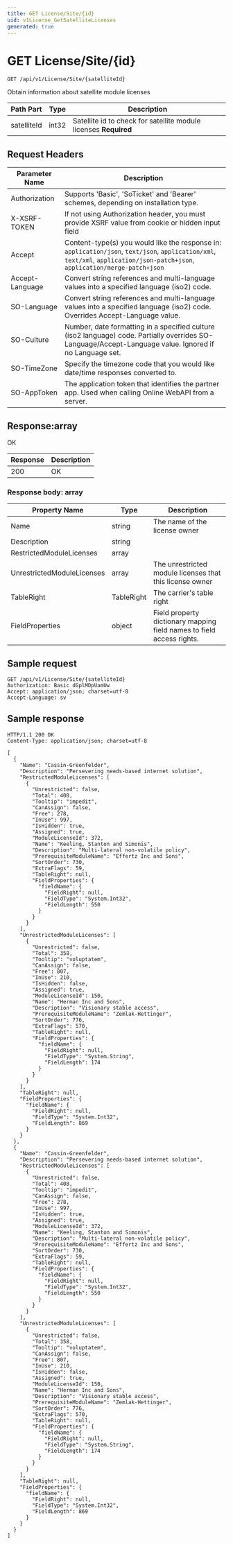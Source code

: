 ```yaml
---
title: GET License/Site/{id}
uid: v1License_GetSatelliteLicenses
generated: true
---
```


# GET License/Site/{id}

```http
GET /api/v1/License/Site/{satelliteId}
```

Obtain information about satellite module licenses






| Path Part | Type | Description |
|-----------|------|-------------|
| satelliteId | int32 | Satellite id to check for satellite module licenses **Required** |



## Request Headers

| Parameter Name | Description |
|----------------|-------------|
| Authorization  | Supports 'Basic', 'SoTicket' and 'Bearer' schemes, depending on installation type. |
| X-XSRF-TOKEN   | If not using Authorization header, you must provide XSRF value from cookie or hidden input field |
| Accept         | Content-type(s) you would like the response in: `application/json`, `text/json`, `application/xml`, `text/xml`, `application/json-patch+json`, `application/merge-patch+json` |
| Accept-Language | Convert string references and multi-language values into a specified language (iso2) code. |
| SO-Language | Convert string references and multi-language values into a specified language (iso2) code. Overrides Accept-Language value. |
| SO-Culture | Number, date formatting in a specified culture (iso2 language) code. Partially overrides SO-Language/Accept-Language value. Ignored if no Language set. |
| SO-TimeZone | Specify the timezone code that you would like date/time responses converted to. |
| SO-AppToken | The application token that identifies the partner app. Used when calling Online WebAPI from a server. |


## Response:array

OK

| Response | Description |
|----------------|-------------|
| 200 | OK |

### Response body: array

| Property Name | Type |  Description |
|----------------|------|--------------|
| Name | string | The name of the license owner |
| Description | string |  |
| RestrictedModuleLicenses | array |  |
| UnrestrictedModuleLicenses | array | The unrestricted module licenses that this license owner |
| TableRight | TableRight | The carrier's table right |
| FieldProperties | object | Field property dictionary mapping field names to field access rights. |

## Sample request

```http!
GET /api/v1/License/Site/{satelliteId}
Authorization: Basic dGplMDpUamUw
Accept: application/json; charset=utf-8
Accept-Language: sv
```

## Sample response

```http_
HTTP/1.1 200 OK
Content-Type: application/json; charset=utf-8

[
  {
    "Name": "Cassin-Greenfelder",
    "Description": "Persevering needs-based internet solution",
    "RestrictedModuleLicenses": [
      {
        "Unrestricted": false,
        "Total": 408,
        "Tooltip": "impedit",
        "CanAssign": false,
        "Free": 278,
        "InUse": 997,
        "IsHidden": true,
        "Assigned": true,
        "ModuleLicenseId": 372,
        "Name": "Keeling, Stanton and Simonis",
        "Description": "Multi-lateral non-volatile policy",
        "PrerequisiteModuleName": "Effertz Inc and Sons",
        "SortOrder": 730,
        "ExtraFlags": 59,
        "TableRight": null,
        "FieldProperties": {
          "fieldName": {
            "FieldRight": null,
            "FieldType": "System.Int32",
            "FieldLength": 550
          }
        }
      }
    ],
    "UnrestrictedModuleLicenses": [
      {
        "Unrestricted": false,
        "Total": 358,
        "Tooltip": "voluptatem",
        "CanAssign": false,
        "Free": 807,
        "InUse": 210,
        "IsHidden": false,
        "Assigned": true,
        "ModuleLicenseId": 150,
        "Name": "Herman Inc and Sons",
        "Description": "Visionary stable access",
        "PrerequisiteModuleName": "Zemlak-Hettinger",
        "SortOrder": 776,
        "ExtraFlags": 570,
        "TableRight": null,
        "FieldProperties": {
          "fieldName": {
            "FieldRight": null,
            "FieldType": "System.String",
            "FieldLength": 174
          }
        }
      }
    ],
    "TableRight": null,
    "FieldProperties": {
      "fieldName": {
        "FieldRight": null,
        "FieldType": "System.Int32",
        "FieldLength": 869
      }
    }
  },
  {
    "Name": "Cassin-Greenfelder",
    "Description": "Persevering needs-based internet solution",
    "RestrictedModuleLicenses": [
      {
        "Unrestricted": false,
        "Total": 408,
        "Tooltip": "impedit",
        "CanAssign": false,
        "Free": 278,
        "InUse": 997,
        "IsHidden": true,
        "Assigned": true,
        "ModuleLicenseId": 372,
        "Name": "Keeling, Stanton and Simonis",
        "Description": "Multi-lateral non-volatile policy",
        "PrerequisiteModuleName": "Effertz Inc and Sons",
        "SortOrder": 730,
        "ExtraFlags": 59,
        "TableRight": null,
        "FieldProperties": {
          "fieldName": {
            "FieldRight": null,
            "FieldType": "System.Int32",
            "FieldLength": 550
          }
        }
      }
    ],
    "UnrestrictedModuleLicenses": [
      {
        "Unrestricted": false,
        "Total": 358,
        "Tooltip": "voluptatem",
        "CanAssign": false,
        "Free": 807,
        "InUse": 210,
        "IsHidden": false,
        "Assigned": true,
        "ModuleLicenseId": 150,
        "Name": "Herman Inc and Sons",
        "Description": "Visionary stable access",
        "PrerequisiteModuleName": "Zemlak-Hettinger",
        "SortOrder": 776,
        "ExtraFlags": 570,
        "TableRight": null,
        "FieldProperties": {
          "fieldName": {
            "FieldRight": null,
            "FieldType": "System.String",
            "FieldLength": 174
          }
        }
      }
    ],
    "TableRight": null,
    "FieldProperties": {
      "fieldName": {
        "FieldRight": null,
        "FieldType": "System.Int32",
        "FieldLength": 869
      }
    }
  }
]
```